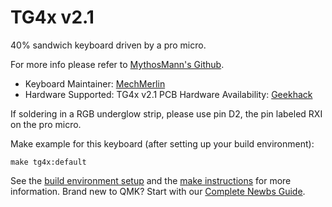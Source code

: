 # TG4x v2.1

40% sandwich keyboard driven by a pro micro. 

For more info please refer to [MythosMann's Github](www.github.com/MythosMann/tg4x).  

* Keyboard Maintainer: [MechMerlin](https://github.com/mechmerlin)
* Hardware Supported: TG4x v2.1 PCB
Hardware Availability: [Geekhack](https://geekhack.org/index.php?topic=99163.0)  

If soldering in a RGB underglow strip, please use pin D2, the pin labeled RXI on the pro micro.  

Make example for this keyboard (after setting up your build environment):

    make tg4x:default

See the [build environment setup](https://docs.qmk.fm/#/getting_started_build_tools) and the [make instructions](https://docs.qmk.fm/#/getting_started_make_guide) for more information. Brand new to QMK? Start with our [Complete Newbs Guide](https://docs.qmk.fm/#/newbs).
